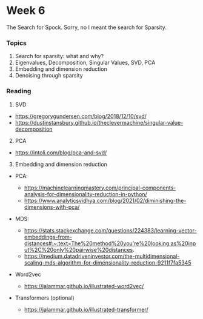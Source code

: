 # Week 6

The Search for Spock. Sorry, no I meant the search for Sparsity.

### Topics 

1. Search for sparsity: what and why?
2. Eigenvalues, Decomposition, Singular Values, SVD, PCA
3. Embedding and dimension reduction
3. Denoising through sparsity

### Reading

1. SVD

+ https://gregorygundersen.com/blog/2018/12/10/svd/
+ https://dustinstansbury.github.io/theclevermachine/singular-value-decomposition

2. PCA

+ https://intoli.com/blog/pca-and-svd/

3. Embedding and dimension reduction

+ PCA: 

	+ https://machinelearningmastery.com/principal-components-analysis-for-dimensionality-reduction-in-python/
	+ https://www.analyticsvidhya.com/blog/2021/02/diminishing-the-dimensions-with-pca/
	
+ MDS:
	
	+ https://stats.stackexchange.com/questions/224383/learning-vector-embeddings-from-distances#:~:text=The%20method%20you're%20looking,as%20input%2C%20only%20pairwise%20distances.
	+ https://medium.datadriveninvestor.com/the-multidimensional-scaling-mds-algorithm-for-dimensionality-reduction-9211f7fa5345

+ Word2vec

	+ https://jalammar.github.io/illustrated-word2vec/
	
	
+ Transformers (optional)

	+ https://jalammar.github.io/illustrated-transformer/

		
 
 
